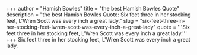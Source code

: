 +++
author = "Hamish Bowles"
title = "the best Hamish Bowles Quote"
description = "the best Hamish Bowles Quote: Six feet three in her stocking feet, L'Wren Scott was every inch a great lady."
slug = "six-feet-three-in-her-stocking-feet-lwren-scott-was-every-inch-a-great-lady"
quote = '''Six feet three in her stocking feet, L'Wren Scott was every inch a great lady.'''
+++
Six feet three in her stocking feet, L'Wren Scott was every inch a great lady.
